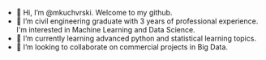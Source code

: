 - 👋 Hi, I’m @mkuchvrski. Welcome to my github.
- 👀 I’m civil engineering graduate with 3 years of professional experience. I'm interested in Machine Learning and Data Science.
- 🌱 I’m currently learning advanced python and statistical learning topics.
- 💞️ I’m looking to collaborate on commercial projects in Big Data.

<!---
mkuchvrski/mkuchvrski is a ✨ special ✨ repository because its `README.md` (this file) appears on your GitHub profile.
You can click the Preview link to take a look at your changes.
--->
